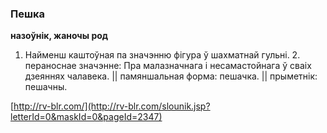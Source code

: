 ### Пешка
**назоўнік, жаночы род**

1. Найменш каштоўная па значэнню фігура ў шахматнай гульні. 2. пераноснае значэнне: Пра малазначнага і несамастойнага ў сваіх дзеяннях чалавека. || памяншальная форма: пешачка. || прыметнік: пешачны.

<a rel="author">[http://rv-blr.com/](http://rv-blr.com/slounik.jsp?letterId=0&maskId=0&pageId=2347)</a>
